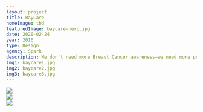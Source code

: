 ```yaml
---
layout: project
title: BayCare
homeImage: tbd
featuredImage: baycare-hero.jpg
date: 2020-02-24
year: 2016
type: Design
agency: Spark
description: We don't need more Breast Cancer awareness—we need more people taking action to beat it. That’s why BayCare Health Systems came to Spark to turn their October efforts into an experience-driven, hands-on healthcare campaign that not only celebrated survivors, supporters, and caregivers, but empowered both women and men to put their breast health in their hands. The campaign’s microsite housed everything from patient stories, to UGC, to life-saving information.
img1: baycare1.jpg
img2: baycare2.jpg
img3: baycare3.jpg
---
```


<div class="col-xs-12 col-sm-6 about-work-items__item">
  <img src="{{ site.baseurl}}/assets/images/{{ page.img1 }}">
</div>
<div class="col-xs-12 col-sm-6 about-work-items__item">
  <img src="{{ site.baseurl}}/assets/images/{{ page.img2 }}">
</div>
<div class="col-xs-12 about-work-items__item">
  <img src="{{ site.baseurl}}/assets/images/{{ page.img3 }}">
</div>
